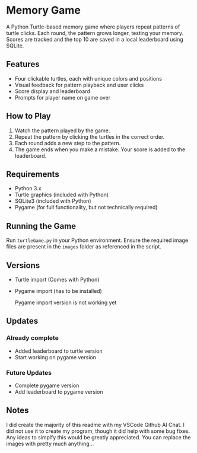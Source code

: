 
# Memory Game

A Python Turtle-based memory game where players repeat patterns of turtle clicks. Each round, the pattern grows longer, testing your memory. Scores are tracked and the top 10 are saved in a local leaderboard using SQLite. 

## Features

- Four clickable turtles, each with unique colors and positions
- Visual feedback for pattern playback and user clicks
- Score display and leaderboard
- Prompts for player name on game over

## How to Play

1. Watch the pattern played by the game.
1. Repeat the pattern by clicking the turtles in the correct order.
1. Each round adds a new step to the pattern.
1. The game ends when you make a mistake. Your score is added to the leaderboard.

## Requirements

- Python 3.x
- Turtle graphics (included with Python)
- SQLite3 (included with Python)
- Pygame (for full functionality, but not technically required)

## Running the Game

Run `turtleGame.py` in your Python environment. Ensure the required image files are present in the `images` folder as referenced in the script.

## Versions

- Turtle import (Comes with Python)
- Pygame import (has to be installed)
  
  Pygame import version is not working yet

## Updates

### Already complete

- Added leaderboard to turtle version
- Start working on pygame version

### Future Updates

- Complete pygame version
- Add leaderboard to pygame version

## Notes

I did create the majority of this readme with my VSCode Github AI Chat. I did not use it to create my program, though it did help with some bug fixes. Any ideas to simplfy this would be greatly appreciated. You can replace the images with pretty much anything... 
